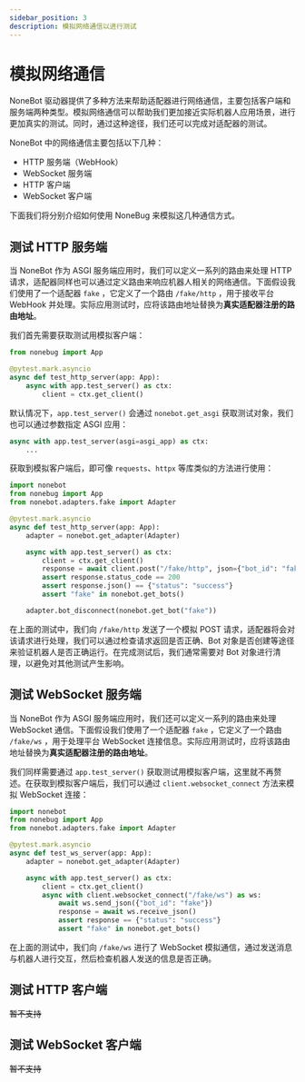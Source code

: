 ```yaml
---
sidebar_position: 3
description: 模拟网络通信以进行测试
---
```


# 模拟网络通信

NoneBot 驱动器提供了多种方法来帮助适配器进行网络通信，主要包括客户端和服务端两种类型。模拟网络通信可以帮助我们更加接近实际机器人应用场景，进行更加真实的测试。同时，通过这种途径，我们还可以完成对适配器的测试。

NoneBot 中的网络通信主要包括以下几种：

- HTTP 服务端（WebHook）
- WebSocket 服务端
- HTTP 客户端
- WebSocket 客户端

下面我们将分别介绍如何使用 NoneBug 来模拟这几种通信方式。

## 测试 HTTP 服务端

当 NoneBot 作为 ASGI 服务端应用时，我们可以定义一系列的路由来处理 HTTP 请求，适配器同样也可以通过定义路由来响应机器人相关的网络通信。下面假设我们使用了一个适配器 `fake` ，它定义了一个路由 `/fake/http` ，用于接收平台 WebHook 并处理。实际应用测试时，应将该路由地址替换为**真实适配器注册的路由地址**。

我们首先需要获取测试用模拟客户端：

```python {5,6} title=tests/test_http_server.py
from nonebug import App

@pytest.mark.asyncio
async def test_http_server(app: App):
    async with app.test_server() as ctx:
        client = ctx.get_client()
```

默认情况下，`app.test_server()` 会通过 `nonebot.get_asgi` 获取测试对象，我们也可以通过参数指定 ASGI 应用：

```python
async with app.test_server(asgi=asgi_app) as ctx:
    ...
```

获取到模拟客户端后，即可像 `requests`、`httpx` 等库类似的方法进行使用：

```python {3,11-14,16} title=tests/test_http_server.py
import nonebot
from nonebug import App
from nonebot.adapters.fake import Adapter

@pytest.mark.asyncio
async def test_http_server(app: App):
    adapter = nonebot.get_adapter(Adapter)

    async with app.test_server() as ctx:
        client = ctx.get_client()
        response = await client.post("/fake/http", json={"bot_id": "fake"})
        assert response.status_code == 200
        assert response.json() == {"status": "success"}
        assert "fake" in nonebot.get_bots()

    adapter.bot_disconnect(nonebot.get_bot("fake"))
```

在上面的测试中，我们向 `/fake/http` 发送了一个模拟 POST 请求，适配器将会对该请求进行处理，我们可以通过检查请求返回是否正确、Bot 对象是否创建等途径来验证机器人是否正确运行。在完成测试后，我们通常需要对 Bot 对象进行清理，以避免对其他测试产生影响。

## 测试 WebSocket 服务端

当 NoneBot 作为 ASGI 服务端应用时，我们还可以定义一系列的路由来处理 WebSocket 通信。下面假设我们使用了一个适配器 `fake` ，它定义了一个路由 `/fake/ws` ，用于处理平台 WebSocket 连接信息。实际应用测试时，应将该路由地址替换为**真实适配器注册的路由地址**。

我们同样需要通过 `app.test_server()` 获取测试用模拟客户端，这里就不再赘述。在获取到模拟客户端后，我们可以通过 `client.websocket_connect` 方法来模拟 WebSocket 连接：

```python {3,11-15} title=tests/test_ws_server.py
import nonebot
from nonebug import App
from nonebot.adapters.fake import Adapter

@pytest.mark.asyncio
async def test_ws_server(app: App):
    adapter = nonebot.get_adapter(Adapter)

    async with app.test_server() as ctx:
        client = ctx.get_client()
        async with client.websocket_connect("/fake/ws") as ws:
            await ws.send_json({"bot_id": "fake"})
            response = await ws.receive_json()
            assert response == {"status": "success"}
            assert "fake" in nonebot.get_bots()
```

在上面的测试中，我们向 `/fake/ws` 进行了 WebSocket 模拟通信，通过发送消息与机器人进行交互，然后检查机器人发送的信息是否正确。

## 测试 HTTP 客户端

~~暂不支持~~

## 测试 WebSocket 客户端

~~暂不支持~~
